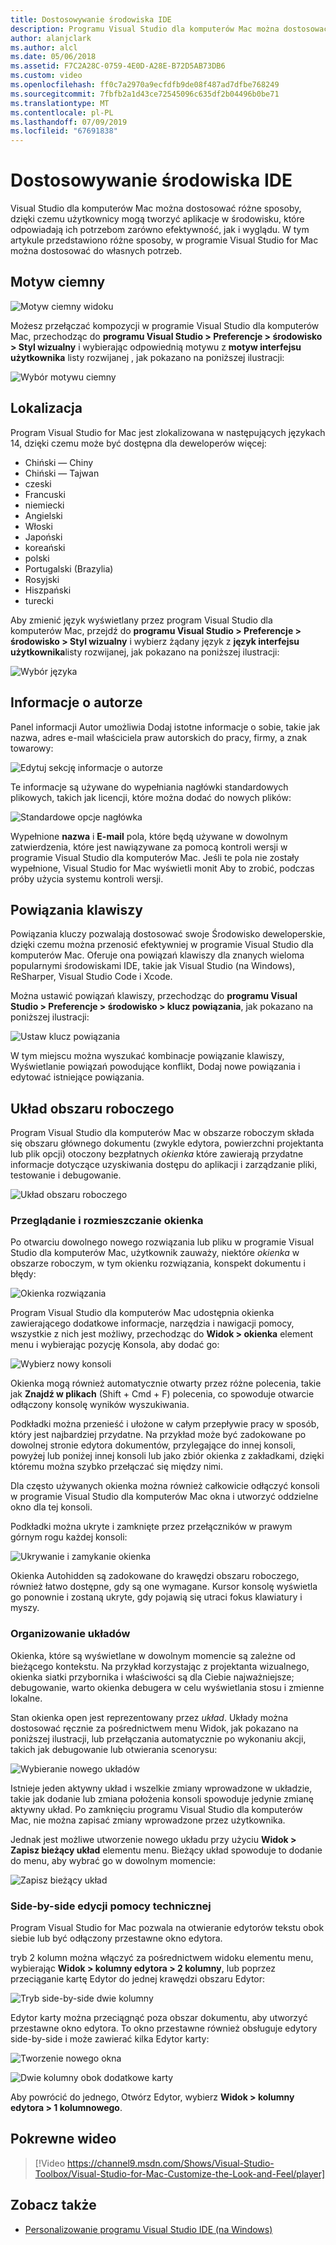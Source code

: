 ```yaml
---
title: Dostosowywanie środowiska IDE
description: Programu Visual Studio dla komputerów Mac można dostosować na różne sposoby, pozwalając użytkownikom na tworzenie aplikacji w środowisku, które spełnia ich wydajność i estetycznych potrzeb. W tym temacie przedstawiono różne sposoby programu Visual Studio for Mac można dostosować do własnych potrzeb.
author: alanjclark
ms.author: alcl
ms.date: 05/06/2018
ms.assetid: F7C2A28C-0759-4E0D-A28E-B72D5AB73DB6
ms.custom: video
ms.openlocfilehash: ff0c7a2970a9ecfdfb9de08f487ad7dfbe768249
ms.sourcegitcommit: 7fbfb2a1d43ce72545096c635df2b04496b0be71
ms.translationtype: MT
ms.contentlocale: pl-PL
ms.lasthandoff: 07/09/2019
ms.locfileid: "67691838"
---
```

# <a name="customizing-the-ide"></a>Dostosowywanie środowiska IDE

Visual Studio dla komputerów Mac można dostosować różne sposoby, dzięki czemu użytkownicy mogą tworzyć aplikacje w środowisku, które odpowiadają ich potrzebom zarówno efektywność, jak i wyglądu. W tym artykule przedstawiono różne sposoby, w programie Visual Studio for Mac można dostosować do własnych potrzeb.

## <a name="dark-theme"></a>Motyw ciemny

![Motyw ciemny widoku](media/customizing-the-ide-image7a.png)

Możesz przełączać kompozycji w programie Visual Studio dla komputerów Mac, przechodząc do **programu Visual Studio > Preferencje > środowisko > Styl wizualny** i wybierając odpowiednią motywu z **motyw interfejsu użytkownika** listy rozwijanej , jak pokazano na poniższej ilustracji:

![Wybór motywu ciemny](media/customizing-the-ide-image7b.png)

## <a name="localization"></a>Lokalizacja

Program Visual Studio for Mac jest zlokalizowana w następujących językach 14, dzięki czemu może być dostępna dla deweloperów więcej:

* Chiński — Chiny
* Chiński — Tajwan
* czeski
* Francuski
* niemiecki
* Angielski
* Włoski
* Japoński
* koreański
* polski
* Portugalski (Brazylia)
* Rosyjski
* Hiszpański
* turecki

Aby zmienić język wyświetlany przez program Visual Studio dla komputerów Mac, przejdź do **programu Visual Studio > Preferencje > środowisko > Styl wizualny** i wybierz żądany język z **język interfejsu użytkownika**listy rozwijanej, jak pokazano na poniższej ilustracji:

![Wybór języka](media/customizing-the-ide-image11a.png)

## <a name="author-information"></a>Informacje o autorze

Panel informacji Autor umożliwia Dodaj istotne informacje o sobie, takie jak nazwa, adres e-mail właściciela praw autorskich do pracy, firmy, a znak towarowy:

![Edytuj sekcję informacje o autorze](media/customizing-the-ide-image9a.png)

Te informacje są używane do wypełniania nagłówki standardowych plikowych, takich jak licencji, które można dodać do nowych plików:

![Standardowe opcje nagłówka](media/customizing-the-ide-image8a.png)

Wypełnione **nazwa** i **E-mail** pola, które będą używane w dowolnym zatwierdzenia, które jest nawiązywane za pomocą kontroli wersji w programie Visual Studio dla komputerów Mac. Jeśli te pola nie zostały wypełnione, Visual Studio for Mac wyświetli monit Aby to zrobić, podczas próby użycia systemu kontroli wersji.

## <a name="key-bindings"></a>Powiązania klawiszy

Powiązania kluczy pozwalają dostosować swoje Środowisko deweloperskie, dzięki czemu można przenosić efektywniej w programie Visual Studio dla komputerów Mac. Oferuje ona powiązań klawiszy dla znanych wieloma popularnymi środowiskami IDE, takie jak Visual Studio (na Windows), ReSharper, Visual Studio Code i Xcode.

Można ustawić powiązań klawiszy, przechodząc do **programu Visual Studio > Preferencje > środowisko > klucz powiązania**, jak pokazano na poniższej ilustracji:

![Ustaw klucz powiązania](media/customizing-the-ide-image10a.png)

W tym miejscu można wyszukać kombinacje powiązanie klawiszy, Wyświetlanie powiązań powodujące konflikt, Dodaj nowe powiązania i edytować istniejące powiązania.

## <a name="workspace-layout"></a>Układ obszaru roboczego

Program Visual Studio dla komputerów Mac w obszarze roboczym składa się obszaru głównego dokumentu (zwykle edytora, powierzchni projektanta lub plik opcji) otoczony bezpłatnych *okienka* które zawierają przydatne informacje dotyczące uzyskiwania dostępu do aplikacji i zarządzanie pliki, testowanie i debugowanie.

 ![Układ obszaru roboczego](media/customizing-the-ide-image1a.png)

### <a name="viewing-and-arranging-pads"></a>Przeglądanie i rozmieszczanie okienka

Po otwarciu dowolnego nowego rozwiązania lub pliku w programie Visual Studio dla komputerów Mac, użytkownik zauważy, niektóre *okienka* w obszarze roboczym, w tym okienku rozwiązania, konspekt dokumentu i błędy:

![Okienka rozwiązania](media/customizing-the-ide-image2a.png)

Program Visual Studio dla komputerów Mac udostępnia okienka zawierającego dodatkowe informacje, narzędzia i nawigacji pomocy, wszystkie z nich jest możliwy, przechodząc do **Widok > okienka** element menu i wybierając pozycję Konsola, aby dodać go:

![Wybierz nowy konsoli](media/customizing-the-ide-image3a.png)

Okienka mogą również automatycznie otwarty przez różne polecenia, takie jak **Znajdź w plikach** (Shift + Cmd + F) polecenia, co spowoduje otwarcie odłączony konsolę wyników wyszukiwania.

Podkładki można przenieść i ułożone w całym przepływie pracy w sposób, który jest najbardziej przydatne. Na przykład może być zadokowane po dowolnej stronie edytora dokumentów, przylegające do innej konsoli, powyżej lub poniżej innej konsoli lub jako zbiór okienka z zakładkami, dzięki któremu można szybko przełączać się między nimi.

Dla często używanych okienka można również całkowicie odłączyć konsoli w programie Visual Studio dla komputerów Mac okna i utworzyć oddzielne okno dla tej konsoli.

Podkładki można ukryte i zamknięte przez przełączników w prawym górnym rogu każdej konsoli:

![Ukrywanie i zamykanie okienka](media/customizing-the-ide-image5a.png)

Okienka Autohidden są zadokowane do krawędzi obszaru roboczego, również łatwo dostępne, gdy są one wymagane. Kursor konsolę wyświetla go ponownie i zostaną ukryte, gdy pojawią się utraci fokus klawiatury i myszy.

### <a name="organizing-layouts"></a>Organizowanie układów

Okienka, które są wyświetlane w dowolnym momencie są zależne od bieżącego kontekstu. Na przykład korzystając z projektanta wizualnego, okienka siatki przybornika i właściwości są dla Ciebie najważniejsze; debugowanie, warto okienka debugera w celu wyświetlania stosu i zmienne lokalne.

Stan okienka open jest reprezentowany przez *układ*. Układy można dostosować ręcznie za pośrednictwem menu Widok, jak pokazano na poniższej ilustracji, lub przełączania automatycznie po wykonaniu akcji, takich jak debugowanie lub otwierania scenorysu:

![Wybieranie nowego układów](media/customizing-the-ide-image6b.png)

Istnieje jeden aktywny układ i wszelkie zmiany wprowadzone w układzie, takie jak dodanie lub zmiana położenia konsoli spowoduje jedynie zmianę aktywny układ. Po zamknięciu programu Visual Studio dla komputerów Mac, nie można zapisać zmiany wprowadzone przez użytkownika.

Jednak jest możliwe utworzenie nowego układu przy użyciu **Widok > Zapisz bieżący układ** elementu menu. Bieżący układ spowoduje to dodanie do menu, aby wybrać go w dowolnym momencie:

![Zapisz bieżący układ](media/customizing-the-ide-image6a.png)

### <a name="side-by-side-editing-support"></a>Side-by-side edycji pomocy technicznej

Program Visual Studio for Mac pozwala na otwieranie edytorów tekstu obok siebie lub być odłączony przestawne okno edytora.

tryb 2 kolumn można włączyć za pośrednictwem widoku elementu menu, wybierając **Widok > kolumny edytora > 2 kolumny**, lub poprzez przeciąganie kartę Edytor do jednej krawędzi obszaru Edytor:

![Tryb side-by-side dwie kolumny](media/customizing-the-ide-sbs.png)

Edytor karty można przeciągnąć poza obszar dokumentu, aby utworzyć przestawne okno edytora. To okno przestawne również obsługuje edytory side-by-side i może zawierać kilka Edytor karty:

![Tworzenie nowego okna](media/customizing-the-ide-sbs1.png)

![Dwie kolumny obok dodatkowe karty](media/customizing-the-ide-sbs2.png)

Aby powrócić do jednego, Otwórz Edytor, wybierz **Widok > kolumny edytora > 1 kolumnowego**.

## <a name="related-video"></a>Pokrewne wideo

> [!Video https://channel9.msdn.com/Shows/Visual-Studio-Toolbox/Visual-Studio-for-Mac-Customize-the-Look-and-Feel/player]

## <a name="see-also"></a>Zobacz także

- [Personalizowanie programu Visual Studio IDE (na Windows)](/visualstudio/ide/personalizing-the-visual-studio-ide)